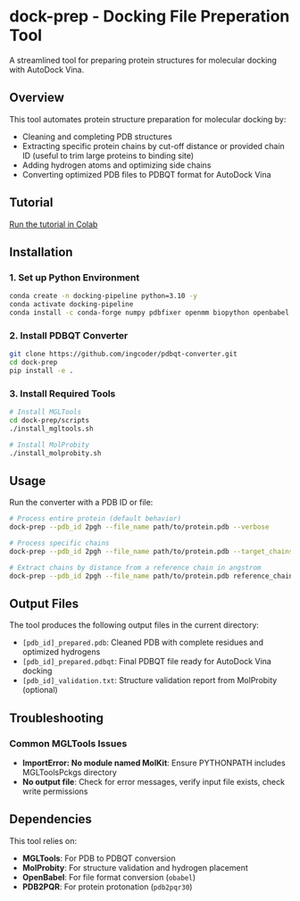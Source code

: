 # dock-prep - Docking File Preperation Tool

A streamlined tool for preparing protein structures for molecular docking with AutoDock Vina.

## Overview

This tool automates protein structure preparation for molecular docking by:
- Cleaning and completing PDB structures
- Extracting specific protein chains by cut-off distance or provided chain ID (useful to trim large proteins to binding site)
- Adding hydrogen atoms and optimizing side chains
- Converting optimized PDB files to PDBQT format for AutoDock Vina

## Tutorial

[Run the tutorial in Colab](https://colab.research.google.com/drive/your-notebook-id](https://colab.research.google.com/drive/1WDyGSLmT-XjFkU1L3d-mtd0GoD7p8EEy?usp=sharing))



## Installation

### 1. Set up Python Environment
```bash
conda create -n docking-pipeline python=3.10 -y
conda activate docking-pipeline
conda install -c conda-forge numpy pdbfixer openmm biopython openbabel pdb2pqr -y
```

### 2. Install PDBQT Converter
```bash
git clone https://github.com/ingcoder/pdbqt-converter.git
cd dock-prep
pip install -e .
```

### 3. Install Required Tools
```bash
# Install MGLTools
cd dock-prep/scripts
./install_mgltools.sh

# Install MolProbity
./install_molprobity.sh
```

## Usage

Run the converter with a PDB ID or file:
```bash
# Process entire protein (default behavior)
dock-prep --pdb_id 2pgh --file_name path/to/protein.pdb --verbose

# Process specific chains
dock-prep --pdb_id 2pgh --file_name path/to/protein.pdb --target_chains A,B

# Extract chains by distance from a reference chain in angstrom
dock-prep --pdb_id 2pgh --file_name path/to/protein.pdb reference_chain A --distance 5.0
```

## Output Files

The tool produces the following output files in the current directory:
- `[pdb_id]_prepared.pdb`: Cleaned PDB with complete residues and optimized hydrogens
- `[pdb_id]_prepared.pdbqt`: Final PDBQT file ready for AutoDock Vina docking
- `[pdb_id]_validation.txt`: Structure validation report from MolProbity (optional)

## Troubleshooting

### Common MGLTools Issues

- **ImportError: No module named MolKit**: Ensure PYTHONPATH includes MGLToolsPckgs directory
- **No output file**: Check for error messages, verify input file exists, check write permissions

## Dependencies

This tool relies on:
- **MGLTools**: For PDB to PDBQT conversion
- **MolProbity**: For structure validation and hydrogen placement
- **OpenBabel**: For file format conversion (`obabel`)
- **PDB2PQR**: For protein protonation (`pdb2pqr30`)
